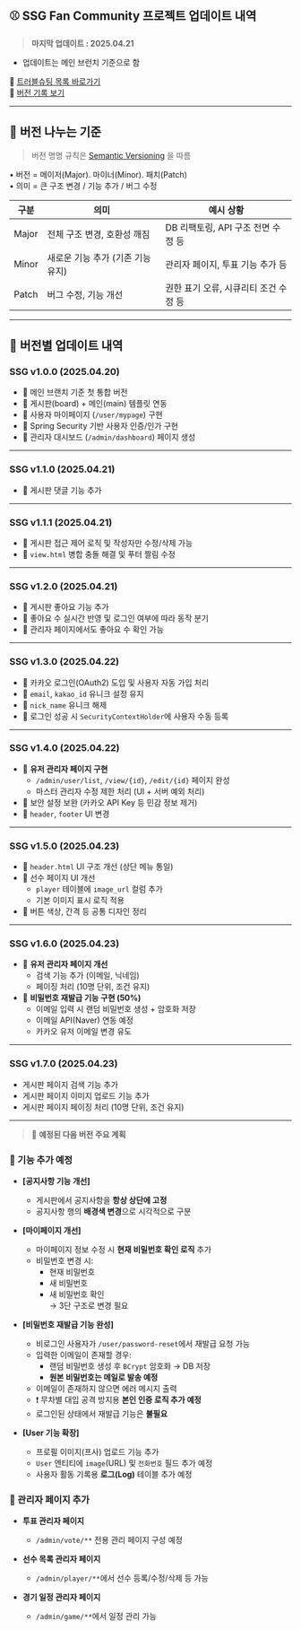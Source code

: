 ## ⚾ SSG Fan Community 프로젝트 업데이트 내역
> **마지막 업데이트 : 2025.04.21**

 - 업데이트는 메인 브런치 기준으로 함
   
📌 [트러블슈팅 목록 바로가기](https://github.com/yoon0416/ssgpack/blob/main/%ED%8A%B8%EB%9F%AC%EB%B8%94%EC%8A%88%ED%8C%85.md)  
📌 [버전 기록 보기](./version.md)

---

## 🥉 버전 나누는 기준

> 버전 명명 규칙은 [Semantic Versioning](https://semver.org/lang/ko/) 을 따름

• 버전 = 메이저(Major). 마이너(Minor). 패치(Patch)  
• 의미 = 큰 구조 변경 / 기능 추가 / 버그 수정

| 구분   | 의미                             | 예시 상황                           |
|--------|----------------------------------|--------------------------------------|
| Major  | 전체 구조 변경, 호환성 깨짐     | DB 리팩토링, API 구조 전면 수정 등   |
| Minor  | 새로운 기능 추가 (기존 기능 유지) | 관리자 페이지, 투표 기능 추가 등    |
| Patch  | 버그 수정, 기능 개선            | 권한 표기 오류, 시큐리티 조건 수정 등 |

---

## 📙 버전별 업데이트 내역

### SSG v1.0.0 (2025.04.20)
- 🔹 메인 브랜치 기준 첫 통합 버전
- 🔹 게시판(board) + 메인(main) 템플릿 연동
- 🔹 사용자 마이페이지 (`/user/mypage`) 구현
- 🔹 Spring Security 기반 사용자 인증/인가 구현
- 🔹 관리자 대시보드 (`/admin/dashboard`) 페이지 생성

---

### SSG v1.1.0 (2025.04.21)
- 🔹 게시판 댓글 기능 추가

---

### SSG v1.1.1 (2025.04.21)
- 🔹 게시판 접근 제어 로직 및 작성자만 수정/삭제 가능
- 🔹 `view.html` 병합 충돌 해결 및 푸터 짤림 수정

---

### SSG v1.2.0 (2025.04.21)
- 🔹 게시판 좋아요 기능 추가
- 🔹 좋아요 수 실시간 반영 및 로그인 여부에 따라 동작 분기
- 🔹 관리자 페이지에서도 좋아요 수 확인 가능

---

### SSG v1.3.0 (2025.04.22)
- 🔹 카카오 로그인(OAuth2) 도입 및 사용자 자동 가입 처리
- 🔹 `email`, `kakao_id` 유니크 설정 유지
- 🔹 `nick_name` 유니크 해제
- 🔹 로그인 성공 시 `SecurityContextHolder`에 사용자 수동 등록

---

### SSG v1.4.0 (2025.04.22)
- 🔹 **유저 관리자 페이지 구현**
  - `/admin/user/list`, `/view/{id}`, `/edit/{id}` 페이지 완성
  - 마스터 관리자 수정 제한 처리 (UI + 서버 예외 처리)
- 🔹 보안 설정 보완 (카카오 API Key 등 민감 정보 제거)
- 🔹 `header`, `footer` UI 변경

---

### SSG v1.5.0 (2025.04.23)
- 🔹 `header.html` UI 구조 개선 (상단 메뉴 통일)
- 🔹 선수 페이지 UI 개선
  - `player` 테이블에 `image_url` 컬럼 추가
  - 기본 이미지 표시 로직 적용
- 🔹 버튼 색상, 간격 등 공통 디자인 정리

---

### SSG v1.6.0 (2025.04.23)
- 🔹 **유저 관리자 페이지 개선**
  - 검색 기능 추가 (이메일, 닉네임)
  - 페이징 처리 (10명 단위, 조건 유지)
- 🔹 **비밀번호 재발급 기능 구현 (50%)**
  - 이메일 입력 시 랜덤 비밀번호 생성 + 암호화 저장
  - 이메일 API(Naver) 연동 예정
  - 카카오 유저 이메일 변경 유도

---
### SSG v1.7.0 (2025.04.23)
- 게시판 페이지 검색 기능 추가
- 게시판 페이지 이미지 업로드 기능 추가
- 게시판 페이지 페이징 처리 (10명 단위, 조건 유지)


---

> 🚨 **예정된 다음 버전 주요 계획**

### 🔸 기능 추가 예정

- **[공지사항 기능 개선]**
  - 게시판에서 공지사항을 **항상 상단에 고정**
  - 공지사항 행의 **배경색 변경**으로 시각적으로 구분

- **[마이페이지 개선]**
  - 마이페이지 정보 수정 시 **현재 비밀번호 확인 로직** 추가
  - 비밀번호 변경 시:
    - 현재 비밀번호
    - 새 비밀번호
    - 새 비밀번호 확인  
    → 3단 구조로 변경 필요

- **[비밀번호 재발급 기능 완성]**
  - 비로그인 사용자가 `/user/password-reset`에서 재발급 요청 가능
  - 입력한 이메일이 존재할 경우:
    - 랜덤 비밀번호 생성 후 `BCrypt` 암호화 → DB 저장
    - **원본 비밀번호는 메일로 발송 예정**
  - 이메일이 존재하지 않으면 에러 메시지 출력
  - ❗ 무차별 대입 공격 방지용 **본인 인증 로직 추가 예정**
  - 로그인된 상태에서 재발급 기능은 **불필요**

- **[User 기능 확장]**
  - 프로필 이미지(프사) 업로드 기능 추가
  - `User` 엔티티에 `image`(URL) 및 `전화번호` 필드 추가 예정
  - 사용자 활동 기록용 **로그(Log)** 테이블 추가 예정

### 🔸 관리자 페이지 추가

- **투표 관리자 페이지**
  - `/admin/vote/**` 전용 관리 페이지 구성 예정

- **선수 목록 관리자 페이지**
  - `/admin/player/**`에서 선수 등록/수정/삭제 등 가능

- **경기 일정 관리자 페이지**
  - `/admin/game/**`에서 일정 관리 가능
